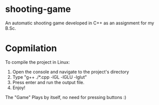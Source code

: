 # shooting-game
An automatic shooting game developed in C++ as an assignment for my B.Sc.

# Copmilation
To compile the project in Linux:
1. Open the console and navigate to the project's directory
2. Type "g++ ./*.cpp -lGL -lGLU -lglut"
3. Press enter and run the output file.
4. Enjoy!

The "Game" Plays by itself, no need for pressing buttons :)
